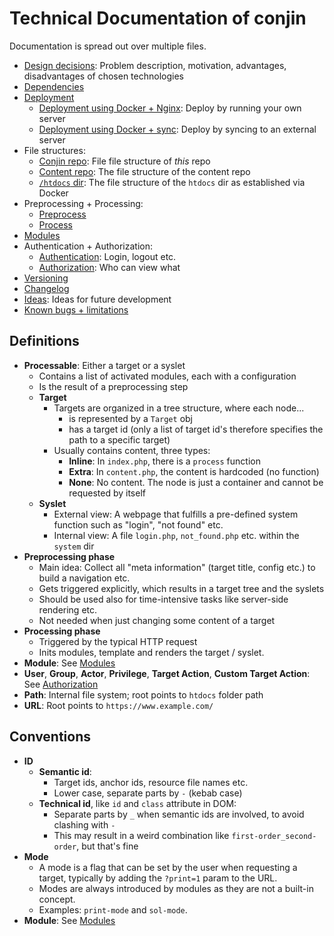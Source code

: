 # Technical Documentation of conjin

Documentation is spread out over multiple files.

- [Design decisions](./design_decisions.md): Problem description, motivation, advantages, disadvantages of chosen technologies
- [Dependencies](./dependencies.md)
- [Deployment](./deployment.md)
    - [Deployment using Docker + Nginx](./deployment_docker_nginx.md): Deploy by running your own server
    - [Deployment using Docker + sync](./deployment_docker_sync.md): Deploy by syncing to an external server
- File structures:
    - [Conjin repo](./file_structure_conjin.md): File file structure of *this* repo
    - [Content repo](./file_structure_content.md): The file structure of the content repo
    - [`/htdocs` dir](./file_structure_htdocs.md): The file structure of the `htdocs` dir as established via Docker
- Preprocessing + Processing:
    - [Preprocess](./preprocess.md)
    - [Process](./process.md)
- [Modules](./modules.md)
- Authentication + Authorization:
    - [Authentication](./auth_authentication.md): Login, logout etc.
    - [Authorization](./auth_authorization.md): Who can view what
- [Versioning](./versioning.md)
- [Changelog](./changelog.md)
- [Ideas](./ideas.md): Ideas for future development
- [Known bugs + limitations](./known_bugs_limitations.md)


## Definitions
- **Processable**: Either a target or a syslet
    - Contains a list of activated modules, each with a configuration
    - Is the result of a preprocessing step
    - **Target**
        - Targets are organized in a tree structure, where each node...
            - is represented by a `Target` obj 
            - has a target id (only a list of target id's therefore specifies the path to a specific target)
        - Usually contains content, three types:
            - **Inline**: In `index.php`, there is a `process` function
            - **Extra**: In `content.php`, the content is hardcoded (no function)
            - **None**: No content. The node is just a container and cannot be requested by itself 
    - **Syslet**
        - External view: A webpage that fulfills a pre-defined system function such as "login", "not found" etc.
        - Internal view: A file `login.php`, `not_found.php` etc. within the `system` dir
- **Preprocessing phase**
    - Main idea: Collect all "meta information" (target title, config etc.) to build a navigation etc.
    - Gets triggered explicitly, which results in a target tree and the syslets
    - Should be used also for time-intensive tasks like server-side rendering etc.
    - Not needed when just changing some content of a target
- **Processing phase**
    - Triggered by the typical HTTP request
    - Inits modules, template and renders the target / syslet.
- **Module**: See [Modules](./modules.md)
- **User**, **Group**, **Actor**, **Privilege**, **Target Action**, **Custom Target Action**: See [Authorization](./auth_authorization.md)
- **Path**: Internal file system; root points to `htdocs` folder path
- **URL**: Root points to `https://www.example.com/`


## Conventions
- **ID**
    - **Semantic id**:
        - Target ids, anchor ids, resource file names etc.
        - Lower case, separate parts by `-` (kebab case)
    - **Technical id**, like `id` and `class` attribute in DOM:
        - Separate parts by `_` when semantic ids are involved, to avoid clashing with `-`
        - This may result in a weird combination like `first-order_second-order`, but that's fine
- **Mode**
    - A mode is a flag that can be set by the user when requesting a target, typically by adding the `?print=1` param to the URL.
    - Modes are always introduced by modules as they are not a built-in concept.
    - Examples: `print-mode` and `sol-mode`.
- **Module**: See [Modules](./modules.md)